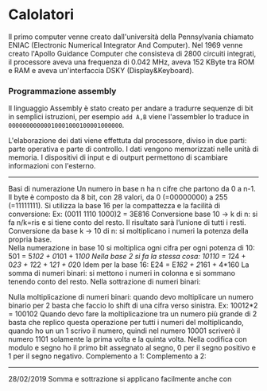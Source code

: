 # Calolatori
Il primo computer venne creato dall'università della Pennsylvania chiamato ENIAC (Electronic Numerical Integrator And Computer). Nel 1969 venne creato l'Apollo Guidance Computer che consisteva di 2800 circuiti integrati, il processore aveva una frequenza di 0.042 MHz, aveva 152 KByte tra ROM e RAM e aveva un'interfaccia DSKY (Display&Keyboard).

### Programmazione assembly
Il linguaggio Assembly è stato creato per andare a tradurre sequenze di bit in semplici istruzioni, per esempio `add A,B` viene l'assembler lo traduce in `00000000000010001000100001000000`.

L'elaborazione dei dati viene effettuta dal processore, diviso in due parti: parte operativa e parte di controllo. I dati vengono memorizzati nelle unità di memoria. I dispositivi di input e di outpurt permettono di scambiare informazioni con l'esterno.

---

Basi di numerazione
Un numero in base n ha n cifre che partono da 0 a n-1.
Il byte è composto da 8 bit, con 28 valori, da 0 (=00000000) a 255 (=11111111).
Si utilizza la base 16 per la compattezza e la facilità di conversione:
Ex: (0011 1110 1000)2 = 3E816
Conversione base 10 → k di n: si fa n/k=ris e si tiene conto del resto. Il risultato sarà l’unione di tutti i resti.
Conversione da base k → 10 di n: si moltiplicano i numeri la potenza della propria base.  
Nella numerazione in base 10 si moltiplica ogni cifra per ogni potenza di 10: 501 = 5*102 + 0*101 + 1*100
Nella base 2 si fa la stessa cosa: 10110 = 1*24 + 0*23 + 1*22 + 1*21 + 0*20
Idem per la base 16: E24 = E*162 + 2*161 + 4*160
La somma di numeri binari: si mettono i numeri in colonna e si sommano tenendo conto del resto.
Nella sottrazione di numeri binari: 

Nulla moltiplicazione di numeri binari: quando devo moltiplicare un numero binario per 2 basta che faccio lo shift di una cifra verso sinistra.
Ex: 10012*2 = 100102
Quando devo fare la moltiplicazione tra un numero più grande di 2 basta che replico questa operazione per tutti i numeri del moltiplicando, quando ho un un 1 scrivo il numero, quindi nel numero 10001 scriverò il numero 1101 solamente la prima volta e la quinta volta.
Nella codifica con modulo e segno ho il primo bit assegnato al segno, 0 per il segno positivo e 1 per il segno negativo.
Complemento a 1: 
Complemento a 2:

---
28/02/2019
Somma e sottrazione si applicano facilmente anche con 